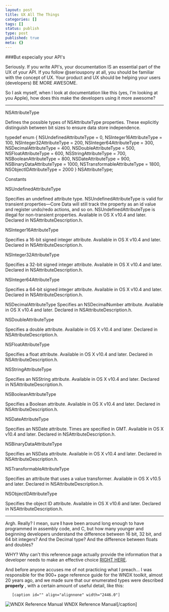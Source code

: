 ```yaml
---
layout: post
title: UX All The Things
categories: []
tags: []
status: publish
type: post
published: true
meta: {}
---
```


###But especially your API's



Seriously.  If you write API's, your documentation IS an essential part of the UX of your API.  If you follow @seriouspony at all, you should be familiar with the concept of UX.  Your product and UX should be helping your users (developers) BE MORE AWESOME.


So I ask myself, when I look at documentation like this (yes, I'm looking at you Apple), how does this make the developers using it more awesome?


****



NSAttributeType


Defines the possible types of NSAttributeType properties. These explicitly distinguish between bit sizes to ensure data store independence.


typedef enum {
NSUndefinedAttributeType = 0,
NSInteger16AttributeType = 100,
NSInteger32AttributeType = 200,
NSInteger64AttributeType = 300,
NSDecimalAttributeType = 400,
NSDoubleAttributeType = 500,
NSFloatAttributeType = 600,
NSStringAttributeType = 700,
NSBooleanAttributeType = 800,
NSDateAttributeType = 900,
NSBinaryDataAttributeType = 1000,
NSTransformableAttributeType = 1800,
NSObjectIDAttributeType = 2000
} NSAttributeType;


Constants


NSUndefinedAttributeType


Specifies an undefined attribute type.
NSUndefinedAttributeType is valid for transient properties—Core Data will still track the property as an id value and register undo/redo actions, and so on.
NSUndefinedAttributeType is illegal for non-transient properties.
Available in OS X v10.4 and later.
Declared in NSAttributeDescription.h.


NSInteger16AttributeType


Specifies a 16-bit signed integer attribute.
Available in OS X v10.4 and later.
Declared in NSAttributeDescription.h.


NSInteger32AttributeType


Specifies a 32-bit signed integer attribute.
Available in OS X v10.4 and later.
Declared in NSAttributeDescription.h.


NSInteger64AttributeType


Specifies a 64-bit signed integer attribute.
Available in OS X v10.4 and later.
Declared in NSAttributeDescription.h.


NSDecimalAttributeType
Specifies an NSDecimalNumber attribute.
Available in OS X v10.4 and later.
Declared in NSAttributeDescription.h.


NSDoubleAttributeType


Specifies a double attribute.
Available in OS X v10.4 and later.
Declared in NSAttributeDescription.h.


NSFloatAttributeType


Specifies a float attribute.
Available in OS X v10.4 and later.
Declared in NSAttributeDescription.h.


NSStringAttributeType


Specifies an NSString attribute.
Available in OS X v10.4 and later.
Declared in NSAttributeDescription.h.


NSBooleanAttributeType


Specifies a Boolean attribute.
Available in OS X v10.4 and later.
Declared in NSAttributeDescription.h.


NSDateAttributeType


Specifies an NSDate attribute.
Times are specified in GMT.
Available in OS X v10.4 and later.
Declared in NSAttributeDescription.h.


NSBinaryDataAttributeType


Specifies an NSData attribute.
Available in OS X v10.4 and later.
Declared in NSAttributeDescription.h.


NSTransformableAttributeType


Specifies an attribute that uses a value transformer.
Available in OS X v10.5 and later.
Declared in NSAttributeDescription.h.


NSObjectIDAttributeType


Specifies the object ID attribute.
Available in OS X v10.6 and later.
Declared in NSAttributeDescription.h.


****



Argh.  Really?  I mean, sure 
**I**
 have been around long enough to have programmed in assembly code, and C, but how many younger and beginning developers understand the difference between 16 bit, 32 bit, and 64 bit integers?  And the Decimal type?  And the difference between floats and doubles?


WHY?  Why can't this reference page actually provide the information that a developer needs to make an effective choice 
[RIGHT HERE](https://developer.apple.com/library/mac/documentation/cocoa/reference/CoreDataFramework/Classes/NSAttributeDescription_Class/reference.html#//apple_ref/doc/uid/TP30001175-BAJBGGIB).


And before anyone accuses me of not practicing what I preach... I was responsible for the 900+ page reference guide for the WNDX toolkit, almost 20 years ago, and we made sure that our enumerated types were described 
**properly**
, with a certain amount of useful detail, like this:
  
       [caption id="" align="alignnone" width="2446.0"]
![WNDX Reference Manual](/squarespace_images/static_50d2902fe4b0959a0871a12c_50d29313e4b04687d9db349f_52a251b4e4b0e77c563c2387_1386369469237_Screen+Shot+2013-12-06+at+3.25.00+PM.png.00+PM.png_) WNDX Reference Manual[/caption]
